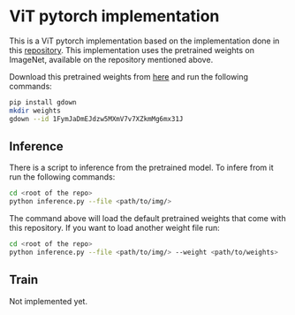 # ViT pytorch implementation

This is a ViT pytorch implementation based on the implementation done in this [repository](https://github.com/huggingface/pytorch-image-models/tree/main/timm/models).
This implementation uses the pretrained weights on ImageNet, available on the repository mentioned above.

Download this pretrained weights from [here](https://drive.google.com/file/d/1FymJaDmEJdzw5MXmV7v7XZkmMg6mx31J/view?usp=sharing) and run the following commands:

```bash
pip install gdown
mkdir weights
gdown --id 1FymJaDmEJdzw5MXmV7v7XZkmMg6mx31J
```

## Inference

There is a script to inference from the pretrained model. To infere from it run the following commands: 

```bash
cd <root of the repo>
python inference.py --file <path/to/img/>
```

The command above will load the default pretrained weights that come with this repository. If you want to load another weight file run:

```bash
cd <root of the repo>
python inference.py --file <path/to/img/> --weight <path/to/weights>
```

## Train

Not implemented yet.
